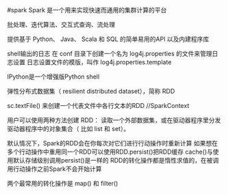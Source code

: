 #spark
Spark 是一个用来实现快速而通用的集群计算的平台

批处理、迭代算法、交互式查询、流处理

提供基于 Python、 Java、 Scala 和 SQL 的简单易用的API 以及内建程序库

shell输出的日志
在 conf 目录下创建一个名为 log4j.properties 的文件来管理日志设置
日志设置文件的模版，叫作 log4j.properties.template

IPython是一个增强版Python shell

弹性分布式数据集（ resilient distributed dataset），简称 RDD

sc.textFile() 来创建一个代表文件中各行文本的RDD //SparkContext

用户可以使用两种方法创建 RDD： 读取一个外部数据集，或在驱动器程序里分发驱动器程序中的对象集合（ 比如 list 和 set）。

默认情况下，Spark的RDD会在你每次对它们进行行动操作时重新计算
如果想在多个行动操作中重用同一个RDD可以使用RDD.persist()把RDD缓存
cache()与使用默认存储级别调用persist()是一样的
RDD的转化操作都是惰性求值的，在被调用行动操作之前Spark不会开始计算

两个最常用的转化操作是 map() 和 filter()

































































































































































































